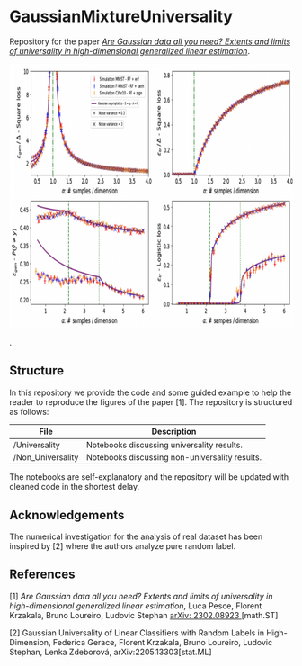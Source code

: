 # GaussianMixtureUniversality

Repository for the paper [*Are Gaussian data all you need? Extents and limits of universality in high-dimensional generalized linear estimation*](https://arxiv.org/abs/2302.08923). 

<p float="left">
  <img src="https://github.com/lucpoisson/GaussianMixtureUniversality/blob/main/figures/universality.png" height="470" />
</p>
. 

## Structure

In this repository we provide the code and some guided example to help the reader to reproduce the figures of the paper [1]. The repository is structured as follows:

| File                          | Description                                                                                                                                                    |
|-------------------------------|----------------------------------------------------------------------------------------------------------------------------------------------------------------|
|/Universality| Notebooks discussing universality results.           |
| /Non_Universality |  Notebooks discussing non-universality results.                  |


The notebooks are self-explanatory and the repository will be updated with cleaned code in the shortest delay.


## Acknowledgements
The numerical investigation for the analysis of real dataset has been inspired by [2] where the authors analyze pure random label. 


## References

[1] *Are Gaussian data all you need? Extents and limits of universality in high-dimensional generalized linear estimation*,
Luca Pesce, Florent Krzakala, Bruno Loureiro, Ludovic Stephan [arXiv: 2302.08923 ](https://arxiv.org/abs/2302.08923)[math.ST]


[2] Gaussian Universality of Linear Classifiers with Random Labels in High-Dimension, Federica Gerace, Florent Krzakala, Bruno Loureiro, Ludovic Stephan, Lenka Zdeborová, arXiv:2205.13303[stat.ML]

